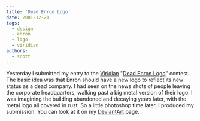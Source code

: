 ```yaml
---
title: 'Dead Enron Logo'
date: 2001-12-21
tags:
  - design
  - enron
  - logo
  - viridian
authors:
  - scott
---
```


Yesterday I submitted my entry to the [Viridian](http://www.viridiandesign.org/) "[Dead Enron Logo](http://www.bomoco.com/Viridian/Enron/Enron.htm)" contest. The basic idea was that Enron should have a new logo to reflect its new status as a dead company. I had seen on the news shots of people leaving the corporate headquarters, walking past a big metal version of their logo. I was imagining the building abandoned and decaying years later, with the metal logo all covered in rust. So a little photoshop time later, I produced my submission. You can look at it on my [DeviantArt](http://spaceninja.deviantart.com/) page.
